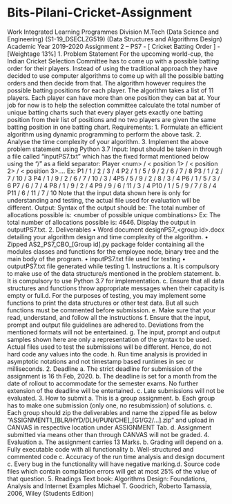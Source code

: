 # Bits-Pilani-Cricket-Assignment
Work Integrated Learning Programmes Division M.Tech (Data Science and Engineering) (S1-19_DSECLZG519) (Data Structures and Algorithms Design) Academic Year 2019-2020 Assignment 2 – PS7 - [ Cricket Batting Order ] - [Weightage 13%] 1. Problem Statement For the upcoming world-cup, the Indian Cricket Selection Committee has to come up with a possible batting order for their players. Instead of using the traditional approach they have decided to use computer algorithms to come up with all the possible batting orders and then decide from that. The algorithm however requires the possible batting positions for each player. The algorithm takes a list of 11 players. Each player can have more than one position they can bat at. Your job for now is to help the selection committee calculate the total number of unique batting charts such that every player gets exactly one batting position from their list of positions and no two players are given the same batting position in one batting chart. Requirements: 1. Formulate an efficient algorithm using dynamic programming to perform the above task. 2. Analyse the time complexity of your algorithm. 3. Implement the above problem statement using Python 3.7 Input: Input should be taken in through a file called “inputPS7.txt” which has the fixed format mentioned below using the “/” as a field separator: Player &lt;num> / &lt; position 1> / &lt; position 2> / &lt; position 3>.... Ex: P1 / 1 / 2 / 3 / 4 P2 / 1 / 5 / 9 / 2 / 6 / 7 / 8 P3 / 1 / 2 / 7 / 10 / 3 P4 / 1 / 9 / 2 / 6 / 7 / 10 / 3 / 4P5 / 5 / 9 / 2 / 8 / 3 / 4 P6 / 1 / 5 / 3 / 6 P7 / 6 / 7 / 4 P8 / 1 / 9 / 2 / 4 P9 / 9 / 6 / 11 / 3 / 4 P10 / 1 / 5 / 9 / 7 / 8 / 4 P11 / 6 / 11 / 7 / 10 Note that the input data shown here is only for understanding and testing, the actual file used for evaluation will be different. Output: Syntax of the output should be: The total number of allocations possible is: &lt;number of possible unique combinations> Ex: The total number of allocations possible is: 4646. Display the output in outputPS7.txt. 2. Deliverables • Word document designPS7_&lt;group id>.docx detailing your algorithm design and time complexity of the algorithm. • Zipped AS2_PS7_CBO_[Group id].py package folder containing all the modules classes and functions for the employee node, binary tree and the main body of the program. • inputPS7.txt file used for testing • outputPS7.txt file generated while testing 1. Instructions a. It is compulsory to make use of the data structure/s mentioned in the problem statement. b. It is compulsory to use Python 3.7 for implementation. c. Ensure that all data structures and functions throw appropriate messages when their capacity is empty or full.d. For the purposes of testing, you may implement some functions to print the data structures or other test data. But all such functions must be commented before submission. e. Make sure that your read, understand, and follow all the instructions f. Ensure that the input, prompt and output file guidelines are adhered to. Deviations from the mentioned formats will not be entertained. g. The input, prompt and output samples shown here are only a representation of the syntax to be used. Actual files used to test the submissions will be different. Hence, do not hard code any values into the code. h. Run time analysis is provided in asymptotic notations and not timestamp based runtimes in sec or milliseconds. 2. Deadline a. The strict deadline for submission of the assignment is 16 th Feb, 2020. b. The deadline is set for a month from the date of rollout to accommodate for the semester exams. No further extension of the deadline will be entertained. c. Late submissions will not be evaluated. 3. How to submit a. This is a group assignment. b. Each group has to make one submission (only one, no resubmission) of solutions. c. Each group should zip the deliverables and name the zipped file as below “ASSIGNMENT1_[BLR/HYD/DLH/PUN/CHE]_[G1/G2/...].zip” and upload in CANVAS in respective location under ASSIGNMENT Tab. d. Assignment submitted via means other than through CANVAS will not be graded. 4. Evaluation a. The assignment carries 13 Marks. b. Grading will depend on a. Fully executable code with all functionality b. Well-structured and commented code c. Accuracy of the run time analysis and design document c. Every bug in the functionality will have negative marking.d. Source code files which contain compilation errors will get at most 25% of the value of that question. 5. Readings Text book: Algorithms Design: Foundations, Analysis and Internet Examples Michael T. Goodrich, Roberto Tamassia, 2006, Wiley (Students Edition)
